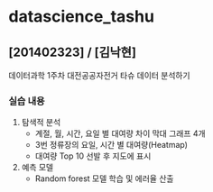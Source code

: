 # datascience_tashu
## [201402323] / [김낙현]

데이터과학 1주차 대전공공자전거 타슈 데이터 분석하기

### 실습 내용

1. 탐색적 분석
    - 계절, 월, 시간, 요일 별 대여량 차이 막대 그래프 4개
    - 3번 정류장의 요일, 시간 별 대여량(Heatmap)
    - 대여량 Top 10 선발 후 지도에 표시
2. 예측 모델
    - Random forest 모델 학습 및 에러율 산출
